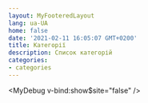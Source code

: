 ```yaml
---
layout: MyFooteredLayout
lang: ua-UA
home: false
date: '2021-02-11 16:05:07 GMT+0200'
title: Категорії
description: Список категорій
categories:
- categories
---
```


<MyCategories />

<!--
TODO: Категории в разработке...
<MyDebug />
-->

<MyDebug v-bind:show$site="false" />

